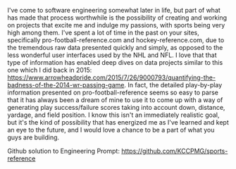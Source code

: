 I've come to software engineering somewhat later in life, but part of what has made that process worthwhile is the possibility of creating and working on projects that excite me and indulge my passions, with sports being very high among them. I've spent a lot of time in the past on your sites, specifically pro-football-reference.com and hockey-reference.com, due to the tremendous raw data presented quickly and simply, as opposed to the less wonderful user interfaces used by the NHL and NFL. I love that that type of information has enabled deep dives on data projects similar to this one which I did back in 2015: https://www.arrowheadpride.com/2015/7/26/9000793/quantifying-the-badness-of-the-2014-wr-passing-game. In fact, the detailed play-by-play information presented on pro-football-reference seems so easy to parse that it has always been a dream of mine to use it to come up with a way of generating play success/failure scores taking into account down, distance, yardage, and field position. I know this isn't an immediately realistic goal, but it's the kind of possibility that has energized me as I've learned and kept an eye to the future, and I would love a chance to be a part of what you guys are building.


Github solution to Engineering Prompt: https://github.com/KCCPMG/sports-reference